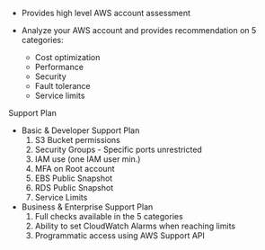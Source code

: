 - Provides high level AWS account assessment

- Analyze your AWS account and provides recommendation on 5 categories:
	- Cost optimization
	- Performance
	- Security
	- Fault tolerance 
	- Service limits


Support Plan
- Basic & Developer Support Plan
	1. S3 Bucket permissions
	2. Security Groups - Specific ports unrestricted
	3. IAM use (one IAM  user min.)
	4. MFA on Root account
	5. EBS Public Snapshot
	6. RDS Public Snapshot
	7. Service Limits
- Business & Enterprise Support Plan
	1. Full checks available in the 5 categories
	2. Ability to set CloudWatch Alarms when reaching limits
	3. Programmatic access using AWS Support API